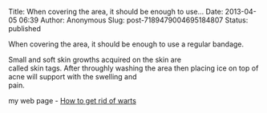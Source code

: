 Title: When covering the area, it should be enough to use...
Date: 2013-04-05 06:39
Author: Anonymous
Slug: post-7189479004695184807
Status: published

When covering the area, it should be enough to use a regular bandage.  
  
Small and soft skin growths acquired on the skin are  
called skin tags. After throughly washing the area then placing ice on top of acne will support with the swelling and  
pain.  
  
my web page - [How to get rid of warts](http://skintagsremoval16ab.webstarts.com/)
